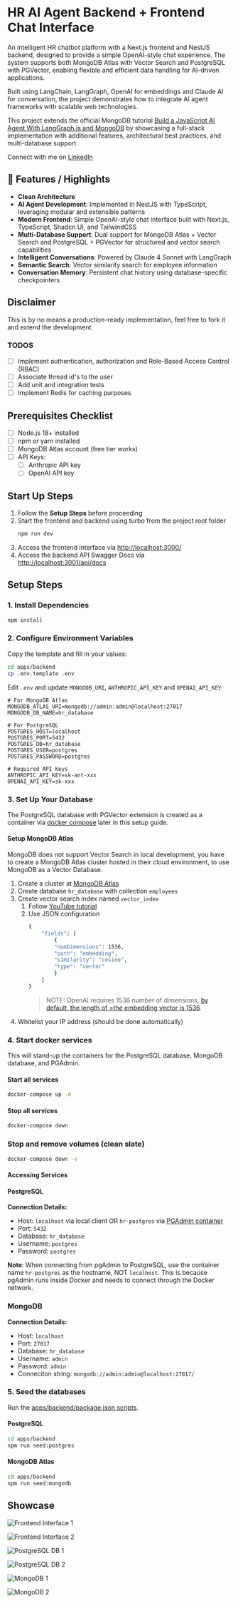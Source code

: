 # HR AI Agent Backend + Frontend Chat Interface

An intelligent HR chatbot platform with a Next.js frontend and NestJS backend, designed to provide a simple OpenAI-style chat experience. The system supports both MongoDB Atlas with Vector Search and PostgreSQL with PGVector, enabling flexible and efficient data handling for AI-driven applications.

Built using LangChain, LangGraph, OpenAI for embeddings and Claude AI for conversation, the project demonstrates how to integrate AI agent frameworks with scalable web technologies.

This project extends the official MongoDB tutorial [Build a JavaScript AI Agent With LangGraph.js and MongoDB](https://youtu.be/qXDrWKVSx1w) by showcasing a full-stack implementation with additional features, architectural best practices, and multi-database support.

Connect with me on [LinkedIn](https://www.linkedin.com/in/adr-mroczek)

## 🚀 Features / Highlights

- **Clean Architecture**
- **AI Agent Development**: Implemented in NestJS with TypeScript, leveraging modular and extensible patterns
- **Modern Frontend**: Simple OpenAI-style chat interface built with Next.js, TypeScript, Shadcn UI, and TailwindCSS
- **Multi-Database Support**: Dual support for MongoDB Atlas + Vector Search and PostgreSQL + PGVector for structured and vector search capabilities
- **Intelligent Conversations**: Powered by Claude 4 Sonnet with LangGraph
- **Semantic Search**: Vector similarity search for employee information
- **Conversation Memory**: Persistent chat history using database-specific checkpointers

## Disclaimer

This is by no means a production-ready implementation, feel free to fork it and extend the development.

### TODOS
- [ ] Implement authentication, authorization and Role-Based Access Control (RBAC)
- [ ] Associate thread id's to the user
- [ ] Add unit and integration tests
- [ ] Implement Redis for caching purposes

## Prerequisites Checklist

- [ ] Node.js 18+ installed
- [ ] npm or yarn installed
- [ ] MongoDB Atlas account (free tier works)
- [ ] API Keys:
  - [ ] Anthropic API key
  - [ ] OpenAI API key

## Start Up Steps
1. Follow the **Setup Steps** before proceeding
2. Start the frontend and backend using turbo from the project root folder
    ```bash
    npm run dev
    ```
3. Access the frontend interface via [http://localhost:3000/](http://localhost:3000/)
4. Access the backend API Swagger Docs via [http://localhost:3001/api/docs](http://localhost:3001/api/docs)

## Setup Steps

### 1. Install Dependencies

```bash
npm install
```

### 2. Configure Environment Variables

Copy the template and fill in your values:

```bash
cd apps/backend
cp .env.template .env
```

Edit `.env` and update `MONGODB_URI`, `ANTHROPIC_API_KEY` and `OPENAI_API_KEY`:

```env
# For MongoDB Atlas
MONGODB_ATLAS_URI=mongodb://admin:admin@localhost:27017
MONGODB_DB_NAME=hr_database

# For PostgreSQL
POSTGRES_HOST=localhost
POSTGRES_PORT=5432
POSTGRES_DB=hr_database
POSTGRES_USER=postgres
POSTGRES_PASSWORD=postgres

# Required API Keys
ANTHROPIC_API_KEY=sk-ant-xxx
OPENAI_API_KEY=sk-xxx
```

### 3. Set Up Your Database

The PostgreSQL database with PGVector extension is created as a container via [docker compose](./docker-compose.yml) later in this setup guide.

#### Setup MongoDB Atlas
MongoDB does not support Vector Search in local development, you have to create a MongoDB Atlas cluster hosted in their cloud environment, to use MongoDB as a Vector Database.

1. Create a cluster at [MongoDB Atlas](https://cloud.mongodb.com)
2. Create database `hr_database` with collection `employees`
3. Create vector search index named `vector_index`
    1. Follow [YouTube tutorial](https://www.youtube.com/watch?v=qXDrWKVSx1w&t=765s)
    2. Use JSON configuration
        ```bash
        {
            "fields": [
                {
                "numDimensions": 1536,
                "path": "embedding",
                "similarity": "cosine",
                "type": "vector"
                }
            ]
        }
        ```
        >NOTE: OpenAI requires 1536 number of dimensions, [by default, the length of >the embedding vector is 1536](https://platform.openai.com/docs/guides/>embeddings#how-to-get-embeddings).
4. Whitelist your IP address (should be done automatically)

### 4. Start docker services
This will stand-up the containers for the PostgreSQL database, MongoDB database, and PGAdmin.

#### Start all services

```bash
docker-compose up -d
```

#### Stop all services

```bash
docker-compose down
```

### Stop and remove volumes (clean slate)

```bash
docker-compose down -v
```

#### Accessing Services

#### PostgreSQL

**Connection Details:**

- Host: `localhost` via local client OR `hr-postgres` via [PGAdmin container](http://localhost:5050/)
- Port: `5432`
- Database: `hr_database`
- Username: `postgres`
- Password: `postgres`

**Note**: When connecting from pgAdmin to PostgreSQL, use the container name `hr-postgres` as the hostname, NOT `localhost`. This is because pgAdmin runs inside Docker and needs to connect through the Docker network.

### MongoDB

**Connection Details:**

- Host: `localhost`
- Port: `27017`
- Database: `hr_database`
- Username: `admin`
- Password: `admin`
- Conneciton string: `mongodb://admin:admin@localhost:27017/`

### 5. Seed the databases
Run the [apps/backend/package.json scripts](./apps/backend/package.json).

#### PostgreSQL
```bash
cd apps/backend
npm run seed:postgres
```

#### MongoDB Atlas
```bash
cd apps/backend
npm run seed:mongodb
```

## Showcase
![Frontend Interface 1](./screenshots/fe-ui-1.png?raw=true "Frontend Interface 1")

![Frontend Interface 2](./screenshots/fe-ui-2.png?raw=true "Frontend Interface 2")

![PostgreSQL DB 1](./screenshots/pg-db-1.png?raw=true "PostgreSQL DB 1")

![PostgreSQL DB 2](./screenshots/pg-db-2.png?raw=true "PostgreSQL DB 2")

![MongoDB 1](./screenshots/mongodb-1.png?raw=true "MongoDB 1")

![MongoDB 2](./screenshots/mongodb-2.png?raw=true "MongoDB 2")
